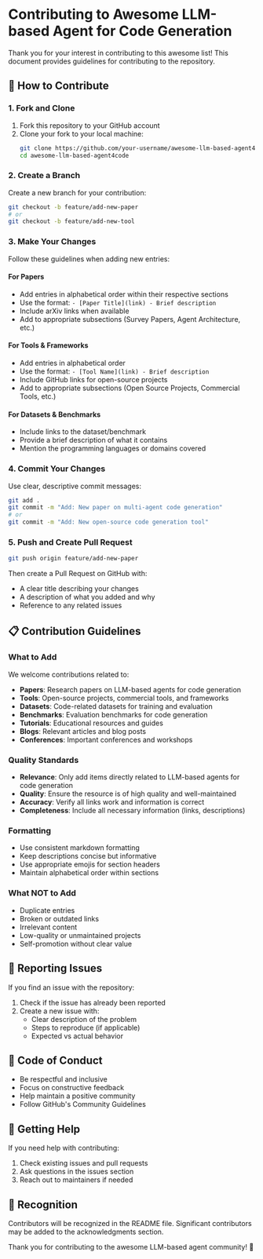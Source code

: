# Contributing to Awesome LLM-based Agent for Code Generation

Thank you for your interest in contributing to this awesome list! This document provides guidelines for contributing to the repository.

## 🤝 How to Contribute

### 1. Fork and Clone

1. Fork this repository to your GitHub account
2. Clone your fork to your local machine:
   ```bash
   git clone https://github.com/your-username/awesome-llm-based-agent4code.git
   cd awesome-llm-based-agent4code
   ```

### 2. Create a Branch

Create a new branch for your contribution:
```bash
git checkout -b feature/add-new-paper
# or
git checkout -b feature/add-new-tool
```

### 3. Make Your Changes

Follow these guidelines when adding new entries:

#### For Papers
- Add entries in alphabetical order within their respective sections
- Use the format: `- [Paper Title](link) - Brief description`
- Include arXiv links when available
- Add to appropriate subsections (Survey Papers, Agent Architecture, etc.)

#### For Tools & Frameworks
- Add entries in alphabetical order
- Use the format: `- [Tool Name](link) - Brief description`
- Include GitHub links for open-source projects
- Add to appropriate subsections (Open Source Projects, Commercial Tools, etc.)

#### For Datasets & Benchmarks
- Include links to the dataset/benchmark
- Provide a brief description of what it contains
- Mention the programming languages or domains covered

### 4. Commit Your Changes

Use clear, descriptive commit messages:
```bash
git add .
git commit -m "Add: New paper on multi-agent code generation"
# or
git commit -m "Add: New open-source code generation tool"
```

### 5. Push and Create Pull Request

```bash
git push origin feature/add-new-paper
```

Then create a Pull Request on GitHub with:
- A clear title describing your changes
- A description of what you added and why
- Reference to any related issues

## 📋 Contribution Guidelines

### What to Add

We welcome contributions related to:
- **Papers**: Research papers on LLM-based agents for code generation
- **Tools**: Open-source projects, commercial tools, and frameworks
- **Datasets**: Code-related datasets for training and evaluation
- **Benchmarks**: Evaluation benchmarks for code generation
- **Tutorials**: Educational resources and guides
- **Blogs**: Relevant articles and blog posts
- **Conferences**: Important conferences and workshops

### Quality Standards

- **Relevance**: Only add items directly related to LLM-based agents for code generation
- **Quality**: Ensure the resource is of high quality and well-maintained
- **Accuracy**: Verify all links work and information is correct
- **Completeness**: Include all necessary information (links, descriptions)

### Formatting

- Use consistent markdown formatting
- Keep descriptions concise but informative
- Use appropriate emojis for section headers
- Maintain alphabetical order within sections

### What NOT to Add

- Duplicate entries
- Broken or outdated links
- Irrelevant content
- Low-quality or unmaintained projects
- Self-promotion without clear value

## 🐛 Reporting Issues

If you find an issue with the repository:

1. Check if the issue has already been reported
2. Create a new issue with:
   - Clear description of the problem
   - Steps to reproduce (if applicable)
   - Expected vs actual behavior

## 📝 Code of Conduct

- Be respectful and inclusive
- Focus on constructive feedback
- Help maintain a positive community
- Follow GitHub's Community Guidelines

## 🎯 Getting Help

If you need help with contributing:

1. Check existing issues and pull requests
2. Ask questions in the issues section
3. Reach out to maintainers if needed

## 🙏 Recognition

Contributors will be recognized in the README file. Significant contributors may be added to the acknowledgments section.

Thank you for contributing to the awesome LLM-based agent community! 🚀 